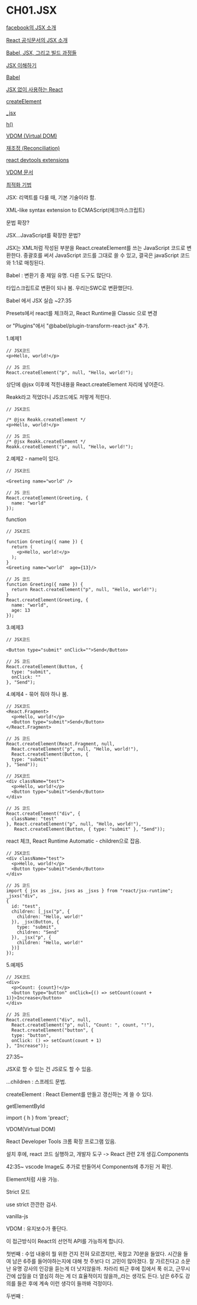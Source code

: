 # CH01.JSX

[facebook의 JSX 소개](https://facebook.github.io/jsx/)

[React 공식문서의 JSX 소개](https://ko.legacy.reactjs.org/docs/introducing-jsx.html)

[Babel, JSX, 그리고 빌드 과정들](https://ko.legacy.reactjs.org/docs/faq-build.html)

[JSX 이해하기](https://ko.legacy.reactjs.org/docs/jsx-in-depth.html)

[Babel](https://babeljs.io/repl)

[JSX 없이 사용하는 React](https://ko.legacy.reactjs.org/docs/react-without-jsx.html)

[createElement](https://react.dev/reference/react/createElement)

[\_jsx](https://legacy.reactjs.org/blog/2020/09/22/introducing-the-new-jsx-transform.html)

[h()](https://preactjs.com/guide/v10/api-reference/#h--createelement)

[VDOM (Virtual DOM)](https://ko.legacy.reactjs.org/docs/faq-internals.html)

[재조정 (Reconciliation)](https://ko.legacy.reactjs.org/docs/reconciliation.html)

[react devtools extensions](https://github.com/facebook/react/tree/main/packages/react-devtools-extensions)

[VDOM 문서](https://ko.legacy.reactjs.org/docs/faq-internals.html)

[최적화 기법](https://ko.legacy.reactjs.org/docs/optimizing-performance.html)



JSX: 리액트를 다룰 때, 기본 기술이라 함.

XML-like syntax extension to ECMAScript(에크마스크립트)

문법 확장?

JSX...JavaScript를 확장한 문법?

JSX는 XML처럼 작성된 부분을 React.createElement를 쓰는 JavaScript 코드로 변환한다. 중괄호를 써서 JavaScript 코드를 그대로 쓸 수 있고, 결국은 javaScript 코드와 1:1로 매칭된다.



Babel : 변환기 중 제일 유명. 다른 도구도 많단다.

타입스크립트로 변환이 되나 봄. 우리는SWC로 변환했단다.&#x20;



Babel 에서 JSX 실습 \~27:35

Presets에서 react를 체크하고, React Runtime을 Classic 으로 변경

or "Plugins"에서 "@babel/plugin-transform-react-jsx" 추가.

1.예제1

```
// JSX코드
<p>Hello, world!</p>
```

```typescriptreact
// JS 코드
React.createElement("p", null, "Hello, world!");
```

상단에 @jsx 이후에  적힌내용을 React.createElement 자리에 넣어준다.

Reakk라고 적었더니 JS코드에도 저렇게 적힌다.

```
// JSX코드

/* @jsx Reakk.createElement */
<p>Hello, world!</p>
```

```typescriptreact
// JS 코드
/* @jsx Reakk.createElement */
Reakk.createElement("p", null, "Hello, world!");
```

2.예제2 - name이 있다.

```
// JSX코드

<Greeting name="world" />
```

```typescriptreact
// JS 코드
React.createElement(Greeting, {
  name: "world"
});
```

function

```
// JSX코드

function Greeting({ name }) {
  return (
    <p>Hello, world!</p>
  );
}
<Greeting name="world"  age={13}/>
```

```typescriptreact
// JS 코드
function Greeting({ name }) {
  return React.createElement("p", null, "Hello, world!");
}
React.createElement(Greeting, {
  name: "world",
  age: 13
});
```

3.예제3&#x20;

```
// JSX코드

<Button type="submit" onClick="">Send</Button>
```

```typescriptreact
// JS 코드
React.createElement(Button, {
  type: "submit",
  onClick: ""
}, "Send");
```

4.예제4 - 묶어 줘야 하나 봄.

```
// JSX코드
<React.Fragment>
  <p>Hello, world!</p>
  <Button type="submit">Send</Button>
</React.Fragment>
```

```typescriptreact
// JS 코드
React.createElement(React.Fragment, null, 
  React.createElement("p", null, "Hello, world!"), 
  React.createElement(Button, {
  type: "submit"
}, "Send"));
```

```
// JSX코드
<div className="test">
  <p>Hello, world!</p>
  <Button type="submit">Send</Button>
</div>
```

```typescriptreact
// JS 코드
React.createElement("div", {
  className: "test"
}, React.createElement("p", null, "Hello, world!"), 
   React.createElement(Button, { type: "submit" }, "Send"));
```

react  체크, React Runtime Automatic - children으로 잡음.

```
// JSX코드
<div className="test">
  <p>Hello, world!</p>
  <Button type="submit">Send</Button>
</div>
```

```typescriptreact
// JS 코드
import { jsx as _jsx, jsxs as _jsxs } from "react/jsx-runtime";
_jsxs("div", 
{
  id: "test",
  children: [_jsx("p", {
    children: "Hello, world!"
  }), _jsx(Button, {
    type: "submit",
    children: "Send"
  }), _jsx("p", {
    children: "Hello, world!"
  })]
});
```

5.예제5

```
// JSX코드
<div>
  <p>Count: {count}!</p>
  <button type="button" onClick={() => setCount(count + 1)}>Increase</button>
</div>
```

```typescriptreact
// JS 코드
React.createElement("div", null, 
  React.createElement("p", null, "Count: ", count, "!"), 
  React.createElement("button", {
  type: "button",
  onClick: () => setCount(count + 1)
}, "Increase"));
```



27:35\~

JSX로 할 수 있는 건 JS로도 할 수 있음.

...children  : 스프레드 문법.



createElement : React Element를 만들고 갱신하는 게 쓸 수 있다.

getElementById



import { h } from 'preact';



VDOM(Virtual DOM)



React Developer Tools 크롬 확장 프로그램 있음.

설치 후에, react 코드 실행하고, 개발자 도구 -> React 관련 2개 생김.Components&#x20;

42:35\~ vscode Image도 추가로 만들어서 Components에 추가된 거 확인.

Element처럼 사용 가능.



Strict 모드

use strict  깐깐한 검사.



vanilla-js



VDOM : 유지보수가 좋단다.

이 접근방식이 React의 선언적 API를 가능하게 합니다.





첫번째 : 수업 내용이 뭘 위한 건지 전혀 모르겠지만, 꾹참고 70분을 들었다. 시간을 들여 남은 6주를 들어야하는지에 대해 첫 주보다 더 고민이 많아졌다. 잘 가르친다고 소문난 유명 강사의 인강을 듣는게 더 낫지않을까. 차라리 퇴근 후에 집에서 푹 쉬고, 근무시간에 삽질을 더 열심히 하는 게 더 효율적이지 않을까,,라는 생각도 든다. 남은 6주도 강의를 들은 후에 계속 이런 생각이 들까봐 걱정이다.&#x20;



두번째 :&#x20;



